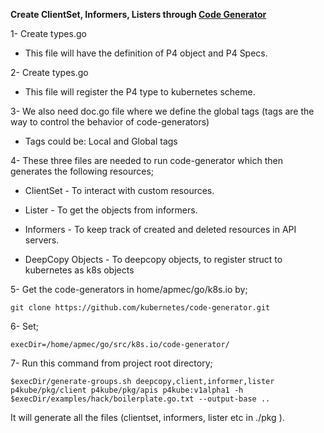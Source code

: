 **Create ClientSet, Informers, Listers through [Code Generator](https://github.com/kubernetes/code-generator.git)**

1- Create types.go
- This file will have the definition of P4 object and P4 Specs.

2- Create types.go 
- This file will register the P4 type to kubernetes scheme.

3- We also need doc.go file where we define the global tags (tags are the way to control the behavior of code-generators)
- Tags could be: Local and Global tags

4- These three files are needed to run code-generator which then generates the following resources;
- ClientSet - To interact with custom resources.

- Lister - To get the objects from informers.

- Informers - To keep track of created and deleted resources in API servers.

- DeepCopy Objects - To deepcopy objects, to register struct to kubernetes as k8s objects

5- Get the code-generators in home/apmec/go/k8s.io by; 

`git clone https://github.com/kubernetes/code-generator.git`

6- Set; 

`execDir=/home/apmec/go/src/k8s.io/code-generator/`

7- Run this command from project root directory; 

`$execDir/generate-groups.sh deepcopy,client,informer,lister p4kube/pkg/client p4kube/pkg/apis p4kube:v1alpha1 -h $execDir/examples/hack/boilerplate.go.txt --output-base ..`

It will generate all the files (clientset, informers, lister etc in ./pkg ).
